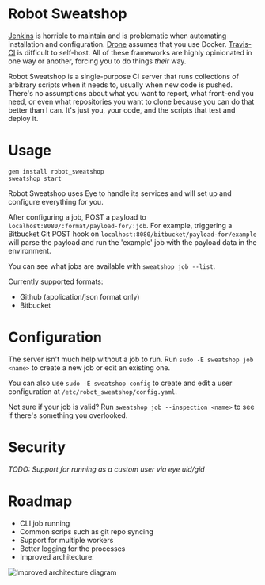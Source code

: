 # Robot Sweatshop

[Jenkins](http://jenkins-ci.org/) is horrible to maintain and is problematic when automating installation and configuration. [Drone](https://drone.io/) assumes that you use Docker. [Travis-CI](https://travis-ci.org/recent) is difficult to self-host. All of these frameworks are highly opinionated in one way or another, forcing you to do things _their_ way.

Robot Sweatshop is a single-purpose CI server that runs collections of arbitrary scripts when it needs to, usually when new code is pushed. There's no assumptions about what you want to report, what front-end you need, or even what repositories you want to clone because you can do that better than I can. It's just you, your code, and the scripts that test and deploy it.

# Usage

```
gem install robot_sweatshop
sweatshop start
```

Robot Sweatshop uses Eye to handle its services and will set up and configure everything for you.

After configuring a job, POST a payload to `localhost:8080/:format/payload-for/:job`. For example, triggering a Bitbucket Git POST hook on `localhost:8080/bitbucket/payload-for/example` will parse the payload and run the 'example' job with the payload data in the environment.

You can see what jobs are available with `sweatshop job --list`.

Currently supported formats:

- Github (application/json format only)
- Bitbucket

# Configuration

The server isn't much help without a job to run. Run `sudo -E sweatshop job <name>` to create a new job or edit an existing one.

You can also use `sudo -E sweatshop config` to create and edit a user configuration at `/etc/robot_sweatshop/config.yaml`.

Not sure if your job is valid? Run `sweatshop job --inspection <name>` to see if there's something you overlooked.

# Security

_TODO: Support for running as a custom user via eye uid/gid_

# Roadmap

- CLI job running
- Common scrips such as git repo syncing
- Support for multiple workers
- Better logging for the processes
- Improved architecture:

![Improved architecture diagram](http://40.media.tumblr.com/8a5b6ca59c0d93c4ce6fc6b733932a5f/tumblr_nko478zp9N1qh941oo1_1280.jpg)

